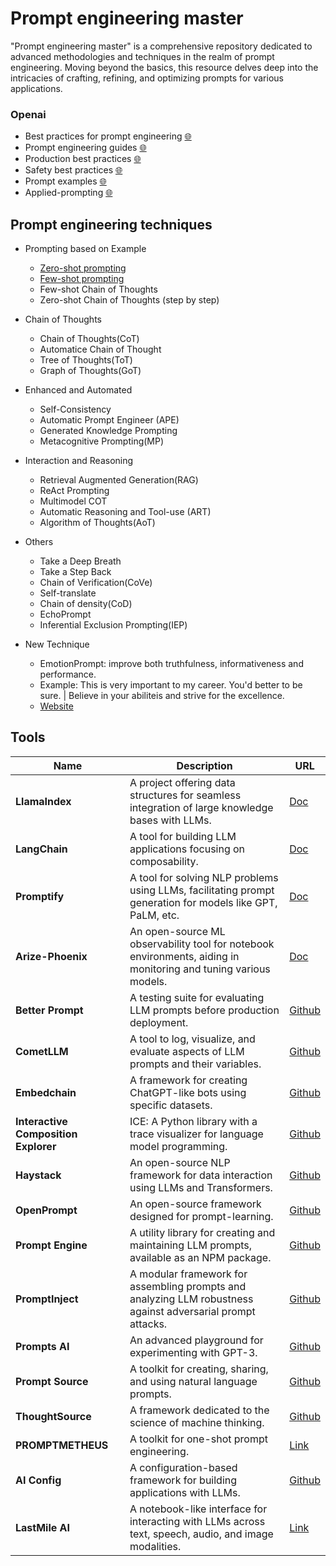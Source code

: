 # Prompt engineering master

"Prompt engineering master" is a comprehensive repository dedicated to advanced methodologies and techniques in the realm of prompt engineering. Moving beyond the basics, this resource delves deep into the intricacies of crafting, refining, and optimizing prompts for various applications.


### Openai
- Best practices for prompt engineering [🌐](https://help.openai.com/en/articles/6654000-best-practices-for-prompt-engineering-with-openai-api)
- Prompt engineering guides [🌐](https://platform.openai.com/docs/guides/prompt-engineering)
- Production best practices [🌐](https://platform.openai.com/docs/guides/production-best-practices)
- Safety best practices [🌐](https://platform.openai.com/docs/guides/safety-best-practices)
- Prompt examples [🌐](https://platform.openai.com/examples)
- Applied-prompting [🌐](https://learnprompting.org/docs/category/-applied-prompting)


## Prompt engineering techniques

- Prompting based on Example
  - [Zero-shot prompting](https://github.com/jingwora/Generative-AI-Ultimate-Resources/blob/main/contents/Prompt-engineering-master.md#zero-shot-prompting)
  - [Few-shot prompting](https://github.com/jingwora/Generative-AI-Ultimate-Resources/blob/main/contents/Prompt-engineering-master.md#few-shot-prompting)
  - Few-shot Chain of Thoughts
  - Zero-shot Chain of Thoughts (step by step)

- Chain of Thoughts
  - Chain of Thoughts(CoT)
  - Automatice Chain of Thought
  - Tree of Thoughts(ToT)
  - Graph of Thoughts(GoT)

- Enhanced and Automated
  - Self-Consistency
  - Automatic Prompt Engineer (APE)
  - Generated Knowledge Prompting
  - Metacognitive Prompting(MP)

- Interaction and Reasoning
  - Retrieval Augmented Generation(RAG)
  - ReAct Prompting
  - Multimodel COT
  - Automatic Reasoning and Tool-use (ART)
  - Algorithm of Thoughts(AoT)

- Others
  - Take a Deep Breath
  - Take a Step Back
  - Chain of Verification(CoVe)
  - Self-translate
  - Chain of density(CoD)
  - EchoPrompt
  - Inferential Exclusion Prompting(IEP)

- New Technique
  - EmotionPrompt:  improve both truthfulness, informativeness and performance.
  - Example: This is very important to my career. You'd better to be sure. | Believe in your abiliteis and strive for the excellence.
  - [Website](https://llm-enhance.github.io/)

## Tools

| Name                   | Description                                                                                                      | URL                                  |
|------------------------|------------------------------------------------------------------------------------------------------------------|--------------------------------------|
| **LlamaIndex**         | A project offering data structures for seamless integration of large knowledge bases with LLMs.                  | [Doc](https://docs.llamaindex.ai/en/stable/)           |
| **LangChain**          | A tool for building LLM applications focusing on composability.                                                  | [Doc](https://python.langchain.com/docs/get_started/introduction)             |
| **Promptify**          | A tool for solving NLP problems using LLMs, facilitating prompt generation for models like GPT, PaLM, etc.       | [Doc](https://promptify.readthedocs.io/en/latest/)             |
| **Arize-Phoenix**      | An open-source ML observability tool for notebook environments, aiding in monitoring and tuning various models. | [Doc](https://docs.arize.com/phoenix)     |
| **Better Prompt**      | A testing suite for evaluating LLM prompts before production deployment.                                        | [Github](https://github.com/krrishdholakia/betterprompt)      |
| **CometLLM**           | A tool to log, visualize, and evaluate aspects of LLM prompts and their variables.                              | [Github](https://github.com/comet-ml/comet-llm)               |
| **Embedchain**         | A framework for creating ChatGPT-like bots using specific datasets.                                             | [Github](https://github.com/embedchain/embedchain)           |
| **Interactive Composition Explorer** | ICE: A Python library with a trace visualizer for language model programming.                            | [Github](https://github.com/oughtinc/ice) |
| **Haystack**           | An open-source NLP framework for data interaction using LLMs and Transformers.                                  | [Github](https://github.com/deepset-ai/haystack)               |
| **OpenPrompt**         | An open-source framework designed for prompt-learning.                                                           | [Github](https://github.com/thunlp/OpenPrompt)           |
| **Prompt Engine**      | A utility library for creating and maintaining LLM prompts, available as an NPM package.                         | [Github](https://github.com/microsoft/prompt-engine)      |
| **PromptInject**       | A modular framework for assembling prompts and analyzing LLM robustness against adversarial prompt attacks.      | [Github](https://github.com/agencyenterprise/PromptInject)       |
| **Prompts AI**         | An advanced playground for experimenting with GPT-3.                                                            | [Github](https://github.com/sevazhidkov/prompts-ai)            |
| **Prompt Source**      | A toolkit for creating, sharing, and using natural language prompts.                                             | [Github](https://github.com/bigscience-workshop/promptsource)      |
| **ThoughtSource**      | A framework dedicated to the science of machine thinking.                                                        | [Github](https://github.com/OpenBioLink/ThoughtSource)     |
| **PROMPTMETHEUS**      | A toolkit for one-shot prompt engineering.                                                                       | [Link](https://promptmetheus.com/)                 |
| **AI Config**          | A configuration-based framework for building applications with LLMs.                                             | [Github](https://github.com/lastmile-ai/aiconfig)              |
| **LastMile AI**        | A notebook-like interface for interacting with LLMs across text, speech, audio, and image modalities.            | [Link](https://lastmileai.dev/)                      |


